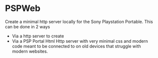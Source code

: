 # PSPWeb
Create a minimal http server locally for the Sony Playstation Portable.
This can be done in 2 ways 
- Via a http server to create
- Via a PSP Portal Html
Http server with very minimal css and modern 
code meant to be connected to on old devices that
struggle with modern websites.
